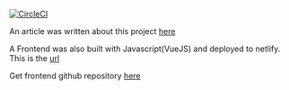 [![CircleCI](https://circleci.com/gh/victorsteven/food-app-server.svg?style=svg)](https://circleci.com/gh/victorsteven/food-app-server)

An article was written about this project [here](https://dev.to/stevensunflash/using-domain-driven-design-ddd-in-golang-3ee5)

A Frontend was also built with Javascript(VueJS) and deployed to netlify. This is the [url](https://food-app-ddd.netlify.com)

Get frontend github repository [here](https://github.com/victorsteven/food-app-client)
